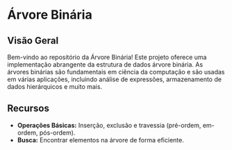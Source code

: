 # Árvore Binária

## Visão Geral

Bem-vindo ao repositório da Árvore Binária! Este projeto oferece uma implementação abrangente da estrutura de dados árvore binária. As árvores binárias são fundamentais em ciência da computação e são usadas em várias aplicações, incluindo análise de expressões, armazenamento de dados hierárquicos e muito mais.

## Recursos

- **Operações Básicas:** Inserção, exclusão e travessia (pré-ordem, em-ordem, pós-ordem).
- **Busca:** Encontrar elementos na árvore de forma eficiente.
